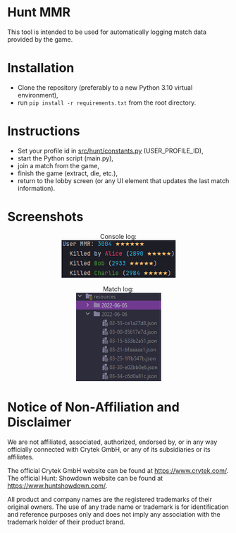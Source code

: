 # Hunt MMR
This tool is intended to be used for automatically logging match data provided by the game.

# Installation
- Clone the repository (preferably to a new Python 3.10 virtual environment),
- run `pip install -r requirements.txt` from the root directory.

# Instructions
- Set your profile id in [src/hunt/constants.py](/src/hunt/constants.py#L4) (USER_PROFILE_ID),
- start the Python script (main.py),
- join a match from the game,
- finish the game (extract, die, etc.),
- return to the lobby screen (or any UI element that updates the last match information).

# Screenshots
<p align="center">
    Console log:
    <br/>
    <img alt="IAT Scan" src="/assets/console_log_example.png">
</p>
<p align="center">
    Match log:
    <br/>
    <img alt="IAT Scan" src="/assets/match_log_example.png">
</p>

# Notice of Non-Affiliation and Disclaimer
We are not affiliated, associated, authorized, endorsed by, or in any way officially connected with Crytek GmbH, or any of its subsidiaries or its affiliates.

The official Crytek GmbH website can be found at https://www.crytek.com/.
The official Hunt: Showdown website can be found at https://www.huntshowdown.com/.

All product and company names are the registered trademarks of their original owners. The use of any trade name or trademark is for identification and reference purposes only and does not imply any association with the trademark holder of their product brand.
